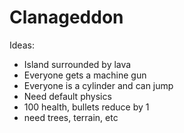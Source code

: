 Clanageddon
===========

Ideas:
- Island surrounded by lava
- Everyone gets a machine gun
- Everyone is a cylinder and can jump
- Need default physics
- 100 health, bullets reduce by 1
- need trees, terrain, etc

